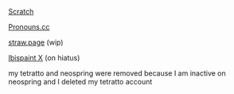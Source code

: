[Scratch](https://scratch.mit.edu/users/redzzartz/)

[Pronouns.cc](https://pronouns.cc/@.RRRocketz)

[straw.page](https://machinedetonation.straw.page) (wip)

[Ibispaint X](https://ibispaint.com/artist4/2057983945473611/?type=illust&sort=new) (on hiatus)

my tetratto and neospring were removed because I am inactive on neospring and I deleted my tetratto account
